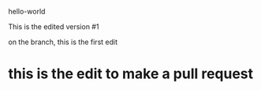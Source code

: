 hello-world

This is the edited version #1

on the branch, this is the first edit

this is the edit to make a pull request
===========
